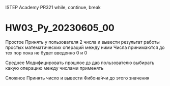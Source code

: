ISTEP Academy
PR321
while, continue, break
# HW03_Py_20230605_00

Простое
	Принять у пользователя 2 числа и вывести результат работы простых математических операций между ними
	Числа принимаются до тех пор пока не будет введенно 0 и 0
	
Среднее
	Модифицировать прошлое дз дав пользователю выбирать какую операцию между числами применять 

Сложное
	Принять число и вывести Фибона́ччи до этого значения
